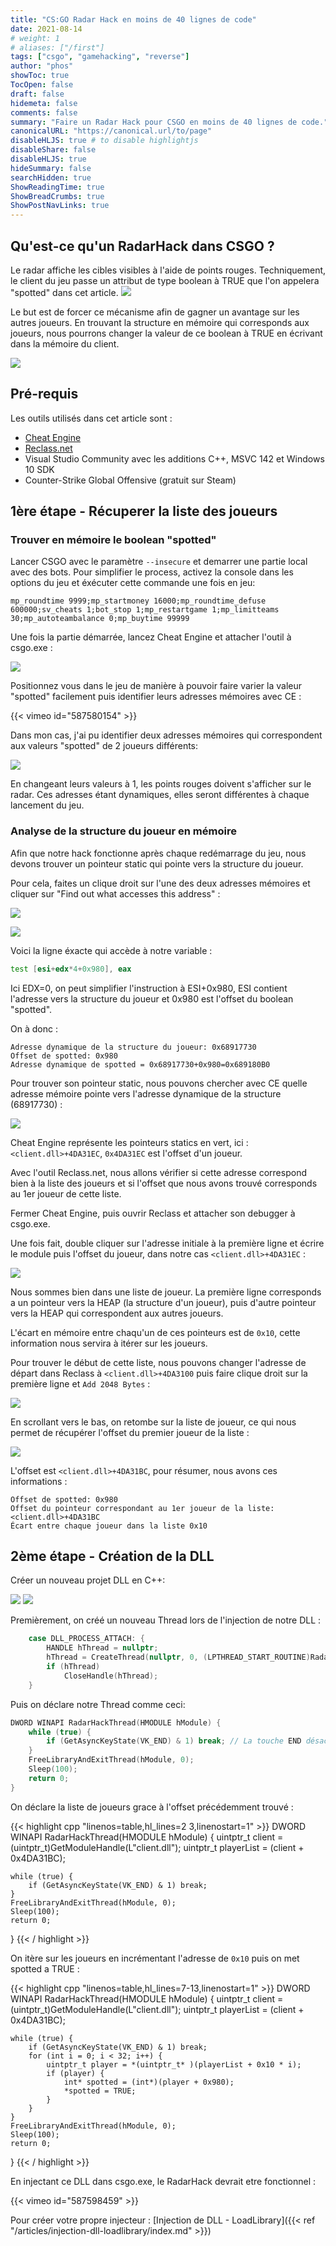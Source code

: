 ```yaml
---
title: "CS:GO Radar Hack en moins de 40 lignes de code"
date: 2021-08-14
# weight: 1
# aliases: ["/first"]
tags: ["csgo", "gamehacking", "reverse"]
author: "phos"
showToc: true
TocOpen: false
draft: false
hidemeta: false
comments: false
summary: "Faire un Radar Hack pour CSGO en moins de 40 lignes de code."
canonicalURL: "https://canonical.url/to/page"
disableHLJS: true # to disable highlightjs
disableShare: false
disableHLJS: true
hideSummary: false
searchHidden: true
ShowReadingTime: true
ShowBreadCrumbs: true
ShowPostNavLinks: true
---
```


## Qu'est-ce qu'un RadarHack dans CSGO ?

Le radar affiche les cibles visibles à l'aide de points rouges. Techniquement, le client du jeu passe un attribut de type boolean à TRUE que l'on appelera "spotted" dans cet article.
![](2021-08-15-13-15-03.png#center)

Le but est de forcer ce mécanisme afin de gagner un avantage sur les autres joueurs. En trouvant la structure en mémoire qui corresponds aux joueurs, nous pourrons changer la valeur de ce boolean à TRUE en écrivant dans la mémoire du client.

![](2021-08-15-13-23-19.png#center)

## Pré-requis

Les outils utilisés dans cet article sont :
- [Cheat Engine](https://www.cheatengine.org/)
- [Reclass.net](https://github.com/ReClassNET/ReClass.NET/releases/)
- Visual Studio Community avec les additions C++, MSVC 142 et Windows 10 SDK
- Counter-Strike Global Offensive (gratuit sur Steam)

## 1ère étape - Récuperer la liste des joueurs

### Trouver en mémoire le boolean "spotted"

Lancer CSGO avec le paramètre `--insecure` et demarrer une partie local avec des bots. Pour simplifier le process, activez la console dans les options du jeu et éxécuter cette commande une fois en jeu: 
```
mp_roundtime 9999;mp_startmoney 16000;mp_roundtime_defuse 600000;sv_cheats 1;bot_stop 1;mp_restartgame 1;mp_limitteams 30;mp_autoteambalance 0;mp_buytime 99999
```

Une fois la partie démarrée, lancez Cheat Engine et attacher l'outil à csgo.exe :

![](2021-08-15-16-36-47.png#center)

Positionnez vous dans le jeu de manière à pouvoir faire varier la valeur "spotted" facilement puis identifier leurs adresses mémoires avec CE :

{{< vimeo id="587580154" >}}

Dans mon cas, j'ai pu identifier deux adresses mémoires qui correspondent aux valeurs "spotted" de 2 joueurs différents:

![](2021-08-15-17-56-20.png#center)

En changeant leurs valeurs à 1, les points rouges doivent s'afficher sur le radar. Ces adresses étant dynamiques, elles seront différentes à chaque lancement du jeu. 


### Analyse de la structure du joueur en mémoire

Afin que notre hack fonctionne après chaque redémarrage du jeu, nous devons trouver un pointeur static qui pointe vers la structure du joueur.

Pour cela, faites un clique droit sur l'une des deux adresses mémoires et cliquer sur "Find out what accesses this address" :

![](2021-08-15-17-58-53.png#center)

![](2021-08-15-17-59-40.png#center)

Voici la ligne éxacte qui accède à notre variable :

```asm
test [esi+edx*4+0x980], eax
```

Ici EDX=0, on peut simplifier l'instruction à ESI+0x980, ESI contient l'adresse vers la structure du joueur et 0x980 est l'offset du boolean "spotted".

On à donc : 

```
Adresse dynamique de la structure du joueur: 0x68917730
Offset de spotted: 0x980
Adresse dynamique de spotted = 0x68917730+0x980=0x689180B0
```

Pour trouver son pointeur static, nous pouvons chercher avec CE quelle adresse mémoire pointe vers l'adresse dynamique de la structure (68917730) :

![](2021-08-15-18-06-51.png#center)

Cheat Engine représente les pointeurs statics en vert, ici : `<client.dll>+4DA31EC`, `0x4DA31EC` est l'offset d'un joueur.

Avec l'outil Reclass.net, nous allons vérifier si cette adresse correspond bien à la liste des joueurs et si l'offset que nous avons trouvé corresponds au 1er joueur de cette liste.

Fermer Cheat Engine, puis ouvrir Reclass et attacher son debugger à csgo.exe. 

Une fois fait, double cliquer sur l'adresse initiale à la première ligne et écrire le module puis l'offset du joueur, dans notre cas `<client.dll>+4DA31EC` :

![](2021-08-15-18-17-39.png#center)

Nous sommes bien dans une liste de joueur. La première ligne corresponds a un pointeur vers la HEAP (la structure d'un joueur), puis d'autre pointeur vers la HEAP qui correspondent aux autres joueurs.

L'écart en mémoire entre chaqu'un de ces pointeurs est de `0x10`, cette information nous servira à itérer sur les joueurs.

Pour trouver le début de cette liste, nous pouvons changer l'adresse de départ dans Reclass à `<client.dll>+4DA3100` puis faire clique droit sur la première ligne et `Add 2048 Bytes` :

![](2021-08-15-18-23-06.png#center)

En scrollant vers le bas, on retombe sur la liste de joueur, ce qui nous permet de récupérer l'offset du premier joueur de la liste :

![](2021-08-15-18-27-08.png#center)

L'offset est `<client.dll>+4DA31BC`, pour résumer, nous avons ces informations :

```
Offset de spotted: 0x980
Offset du pointeur correspondant au 1er joueur de la liste: <client.dll>+4DA31BC
Écart entre chaque joueur dans la liste 0x10
```

## 2ème étape - Création de la DLL

Créer un nouveau projet DLL en C++:

![](2021-08-15-18-40-37.png#center)
![](2021-08-15-18-41-13.png#center)

Premièrement, on créé un nouveau Thread lors de l'injection de notre DLL :

```cpp
    case DLL_PROCESS_ATTACH: {
        HANDLE hThread = nullptr;
        hThread = CreateThread(nullptr, 0, (LPTHREAD_START_ROUTINE)RadarHackThread, hModule, 0, nullptr);
        if (hThread)
            CloseHandle(hThread);
    }
```

Puis on déclare notre Thread comme ceci:

```cpp
DWORD WINAPI RadarHackThread(HMODULE hModule) {
    while (true) {
        if (GetAsyncKeyState(VK_END) & 1) break; // La touche END désactive le hack proprement
    }
    FreeLibraryAndExitThread(hModule, 0);
    Sleep(100);
    return 0;
}
```

On déclare la liste de joueurs grace à l'offset précédemment trouvé :

{{< highlight cpp "linenos=table,hl_lines=2 3,linenostart=1" >}}
DWORD WINAPI RadarHackThread(HMODULE hModule) {
    uintptr_t client = (uintptr_t)GetModuleHandle(L"client.dll");
    uintptr_t playerList = (client + 0x4DA31BC);

    while (true) {
        if (GetAsyncKeyState(VK_END) & 1) break;
    }
    FreeLibraryAndExitThread(hModule, 0);
    Sleep(100);
    return 0;
}
{{< / highlight >}}

On itère sur les joueurs en incrémentant l'adresse de `0x10` puis on met spotted a TRUE :

{{< highlight cpp "linenos=table,hl_lines=7-13,linenostart=1" >}}
DWORD WINAPI RadarHackThread(HMODULE hModule) {
    uintptr_t client = (uintptr_t)GetModuleHandle(L"client.dll");
    uintptr_t playerList = (client + 0x4DA31BC);

    while (true) {
        if (GetAsyncKeyState(VK_END) & 1) break;
        for (int i = 0; i < 32; i++) {
            uintptr_t player = *(uintptr_t* )(playerList + 0x10 * i);
            if (player) {
                int* spotted = (int*)(player + 0x980);
                *spotted = TRUE;
            }
        }
    }
    FreeLibraryAndExitThread(hModule, 0);
    Sleep(100);
    return 0;
}
{{< / highlight >}}


En injectant ce DLL dans csgo.exe, le RadarHack devrait etre fonctionnel :

{{< vimeo id="587598459" >}}


Pour créer votre propre injecteur : [Injection de DLL - LoadLibrary]({{< ref "/articles/injection-dll-loadlibrary/index.md" >}})
